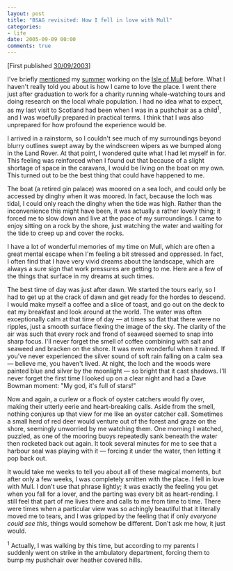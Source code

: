 ```yaml
---
layout: post
title: "BSAG revisited: How I fell in love with Mull"
categories:
- life
date: 2005-09-09 00:00
comments: true
---
```


<p>[First published <a href="http://www.rousette.org.uk/blog/archives/2003/09/30/how-i-fell-in-love-with-mull/">30/09/2003</a>]</p>

<p>I've briefly <a href="mentioned" title="How I fell in love with Mull">mentioned</a> my <a href="http://www.rousette.org.uk/mt-static/blog/archives/000135.html">summer</a> working on the <a href="http://www.holidaymull.org/" title="Holiday on Mull">Isle of Mull</a> before. What I haven't really told you about is how I came to love the place. I went there just after graduation to work for a charity running whale-watching tours and doing research on the local whale population. I had no idea what to expect, as my last visit to Scotland had been when I was in a pushchair as a child<sup>1</sup>, and I was woefully prepared in practical terms. I think that I was also unprepared for how profound the experience would be.</p>

<p>I arrived in a rainstorm, so I couldn't see much of my surroundings beyond blurry outlines swept away by the windscreen wipers as we bumped along in the Land Rover. At that point, I wondered quite what I had let myself in for. This feeling was reinforced when I found out that because of a slight shortage of space in the caravans, I would be living on the boat on my own. This turned out to be the best thing that could have happened to me.</p>


<p>The boat (a retired gin palace) was moored on a sea loch, and could only be accessed by dinghy when it was moored. In fact, because the loch was tidal, I could only reach the dinghy when the tide was high. Rather than the inconvenience this might have been, it was actually a rather lovely thing; it forced me to slow down and live at the pace of my surroundings. I came to enjoy sitting on a rock by the shore, just watching the water and waiting for the tide to creep up and cover the rocks.</p>

<p>I have a lot of wonderful memories of my time on Mull, which are often a great mental escape when I'm feeling a bit stressed and oppressed. In fact, I often find that I have very vivid dreams about the landscape, which are always a sure sign that work pressures are getting to me. Here are a few of the things that surface in my dreams at such times.</p>

<p>The best time of day was just after dawn. We started the tours early, so I had to get up at the crack of dawn and get ready for the hordes to descend. I would make myself a coffee and a slice of toast, and go out on the deck to eat my breakfast and look around at the world. The water was often exceptionally calm at that time of day &mdash; at times so flat that there were no ripples, just a smooth surface flexing the image of the sky. The clarity of the air was such that every rock and frond of seaweed seemed to snap into sharp focus. I'll never forget the smell of coffee combining with salt and seaweed and bracken on the shore. It was even wonderful when it rained. If you've never experienced the silver sound of soft rain falling on a calm sea &mdash; believe me, you haven't lived. At night, the loch and the woods were painted blue and silver by the moonlight &mdash; so bright that it cast shadows. I'll never forget the first time I looked up on a clear night and had a Dave Bowman moment: "My god, it's full of stars!"</p>

<p>Now and again, a curlew or a flock of oyster catchers would fly over, making their utterly eerie and heart-breaking calls. Aside from the smell, nothing conjures up that view for me like an oyster catcher call. Sometimes a small herd of red deer would venture out of the forest and graze on the shore, seemingly unworried by me watching them. One morning I watched, puzzled, as one of the mooring buoys repeatedly sank beneath the water then rocketed back out again. It took several minutes for me to see that a harbour seal was playing with it &mdash; forcing it under the water, then letting it pop back out. </p>

<p>It would take me weeks to tell you about all of these magical moments, but after only a few weeks, I was completely smitten with the place. I fell in love with Mull. I don't use that phrase lightly; it was exactly the feeling you get when you fall for a lover, and the parting was every bit as heart-rending. I still feel that part of me lives there and calls to me from time to time. There were times when a particular view was so achingly beautiful that it literally moved me to tears, and I was gripped by the feeling that if only <em>everyone could see this</em>, things would somehow be different. Don't ask me how, it just would.</p>

<p><sup>1</sup> Actually, I was walking by this time, but according to my parents I suddenly went on strike in the ambulatory department, forcing them to bump my pushchair over heather covered hills.</p>
